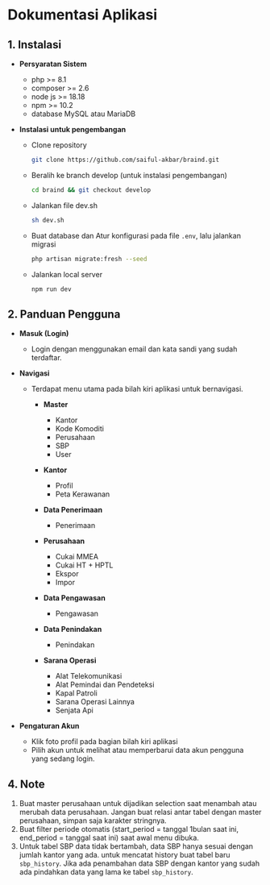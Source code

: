 # Dokumentasi Aplikasi

## 1. Instalasi

- **Persyaratan Sistem**

  - php >= 8.1
  - composer >= 2.6
  - node js >= 18.18
  - npm >= 10.2
  - database MySQL atau MariaDB

- **Instalasi untuk pengembangan**
  - Clone repository
    ```bash
    git clone https://github.com/saiful-akbar/braind.git
    ```
  - Beralih ke branch develop (untuk instalasi pengembangan)
    ```bash
    cd braind && git checkout develop
    ```
  - Jalankan file dev.sh
    ```sh
    sh dev.sh
    ```
  - Buat database dan Atur konfigurasi pada file `.env`, lalu jalankan migrasi
    ```bash
    php artisan migrate:fresh --seed
    ```
  - Jalankan local server
    ```bash
    npm run dev
    ```

## 2. Panduan Pengguna

- **Masuk (Login)**

  - Login dengan menggunakan email dan kata sandi yang sudah terdaftar.

- **Navigasi**

  - Terdapat menu utama pada bilah kiri aplikasi untuk bernavigasi.

    - **Master**

      - Kantor
      - Kode Komoditi
      - Perusahaan
      - SBP
      - User

    - **Kantor**

      - Profil
      - Peta Kerawanan

    - **Data Penerimaan**

      - Penerimaan

    - **Perusahaan**

      - Cukai MMEA
      - Cukai HT + HPTL
      - Ekspor
      - Impor

    - **Data Pengawasan**

      - Pengawasan

    - **Data Penindakan**

      - Penindakan

    - **Sarana Operasi**

      - Alat Telekomunikasi
      - Alat Pemindai dan Pendeteksi
      - Kapal Patroli
      - Sarana Operasi Lainnya
      - Senjata Api

- **Pengaturan Akun**
  - Klik foto profil pada bagian bilah kiri aplikasi
  - Pilih akun untuk melihat atau memperbarui data akun pengguna yang sedang login.

## 4. Note

1. Buat master perusahaan untuk dijadikan selection saat menambah atau merubah data perusahaan. Jangan buat relasi antar tabel dengan master perusahaan, simpan saja karakter stringnya.
2. Buat filter periode otomatis (start_period = tanggal 1bulan saat ini, end_period = tanggal saat ini) saat awal menu dibuka.
3. Untuk tabel SBP data tidak bertambah, data SBP hanya sesuai dengan jumlah kantor yang ada. untuk mencatat history buat tabel baru `sbp_history`. Jika ada penambahan data SBP dengan kantor yang sudah ada pindahkan data yang lama ke tabel `sbp_history`.
